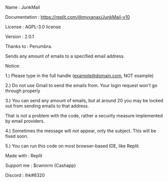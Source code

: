 Name            : JunkMail

Documentation   : https://replit.com/@myxanax/JunkMail-v10

License         : AGPL-3.0 license

Version         : 2.0.1

Thanks to       : Penumbra.


Sends any amount of emails to a specified email address. 


Notice:

1.) Please type in the full handle (example@domain.com, NOT example)

2.) Do not use Gmail to send the emails from. Your login request won't go through properly

3.) You can send any amount of emails, but at around 20 you may be locked out from sending emails to that address. 

That is not a problem with the code, rather a security measure implemented by email providers.

4.) Sometimes the message will not appear, only the subject. This will be fixed soon.

5.) You can run this code on most browser-based IDE, like Replit.


Made with       : Replit

Support me      : $cwnnrm (Cashapp)

Discord         : lhk#8320

